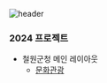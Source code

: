 ![header](https://capsule-render.vercel.app/api?type=waving&color=30:bb99ff,76:eeaaff&height=200&section=header&text=Project%20info&fontSize=60&fontAlignY=40&stroke=eeaaff&animation=fadeIn)

### 2024 프로젝트
+ 철원군청 메인 레이아웃
  + [문화관광](https://shallow960.github.io/2024/cheorwon/site/tour2024/main.html)
